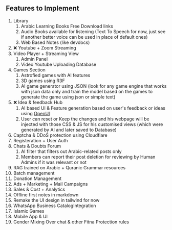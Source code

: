 ## Features to Implement

1. Library
	1. Arabic Learning Books Free Download links
	2. Audio Books available for listening (Text To Speech for now, just see if another better voice can be used in place of default ones)
	3. Web Based Notes (like devdocs)
2. ❌ Youtube + Zoom Streaming
3. Video Player + Streaming View
	1. Admin Panel
	2. Video Youtube Uploading Database
4. Games Section
	1. Astrofied games with AI features
	2. 3D games using R3F
	3. AI game generator using JSON (look for any game engine that works with json data only and train the model based on the games to generate the game using json or simple text)
5. ❌ Idea & feedback Hub
	1. AI based UI & Feature generation based on user's feedback or ideas using [OpenUI](https://openui.fly.dev)
	2. User can reset or Keep the changes and his webpage will be injected with those CSS & JS for his customised views (which were generated by AI and later saved to Database)
6. Captcha & DDoS protection using Cloudflare
7. Registeration + User Auth
8. Chats & Doubts Forum
	1. AI filter that filters out Arabic-related posts only
	2. Members can report their post deletion for reviewing by Human Admins if it was relevant or not
9. RAG trained on Arabic + Quranic Grammar resources
10. Batch management
11. Donation Management
12. Ads + Marketing + Mail Campaigns
13. Sales & Cost + Analytics
14. Offline first notes in markdown
15. Remake the UI design in tailwind for now
16. WhatsApp Business CatalogIntegration
17. Islamic Games
18. Mobile App & UI
19. Gender Mixing Over chat & other Fitna Protection rules